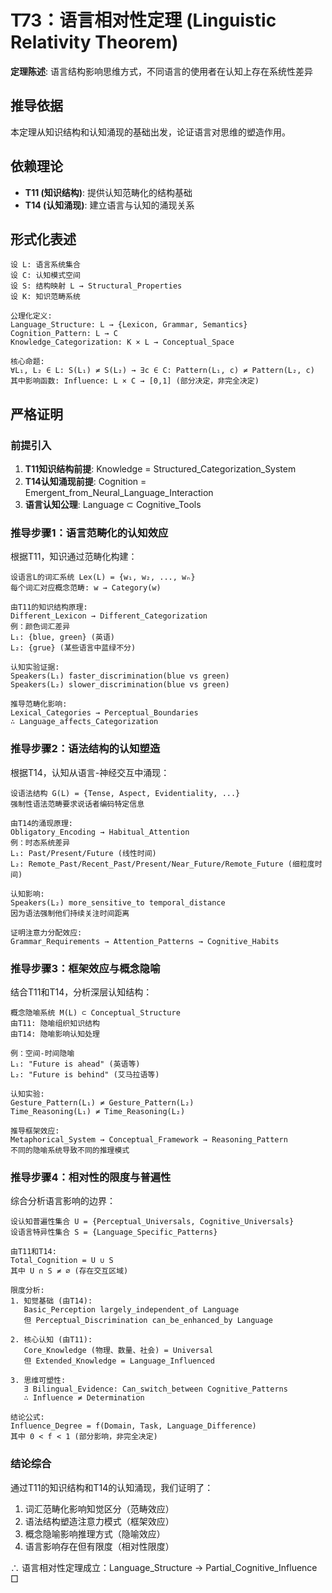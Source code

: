 # T73：语言相对性定理 (Linguistic Relativity Theorem)  

**定理陈述**: 语言结构影响思维方式，不同语言的使用者在认知上存在系统性差异  

## 推导依据
本定理从知识结构和认知涌现的基础出发，论证语言对思维的塑造作用。

## 依赖理论
- **T11 (知识结构)**: 提供认知范畴化的结构基础
- **T14 (认知涌现)**: 建立语言与认知的涌现关系

## 形式化表述  
```  
设 L: 语言系统集合
设 C: 认知模式空间
设 S: 结构映射 L → Structural_Properties
设 K: 知识范畴系统

公理化定义:
Language_Structure: L → {Lexicon, Grammar, Semantics}
Cognition_Pattern: L → C
Knowledge_Categorization: K × L → Conceptual_Space

核心命题:
∀L₁, L₂ ∈ L: S(L₁) ≠ S(L₂) → ∃c ∈ C: Pattern(L₁, c) ≠ Pattern(L₂, c)
其中影响函数: Influence: L × C → [0,1] (部分决定，非完全决定)
```  

## 严格证明  

### 前提引入
1. **T11知识结构前提**: Knowledge = Structured_Categorization_System
2. **T14认知涌现前提**: Cognition = Emergent_from_Neural_Language_Interaction
3. **语言认知公理**: Language ⊂ Cognitive_Tools

### 推导步骤1：语言范畴化的认知效应
根据T11，知识通过范畴化构建：
```
设语言L的词汇系统 Lex(L) = {w₁, w₂, ..., wₙ}
每个词汇对应概念范畴: w → Category(w)

由T11的知识结构原理:
Different_Lexicon → Different_Categorization
例：颜色词汇差异
L₁: {blue, green} (英语)
L₂: {grue} (某些语言中蓝绿不分)

认知实验证据:
Speakers(L₁) faster_discrimination(blue vs green)
Speakers(L₂) slower_discrimination(blue vs green)

推导范畴化影响:
Lexical_Categories → Perceptual_Boundaries
∴ Language_affects_Categorization
```

### 推导步骤2：语法结构的认知塑造
根据T14，认知从语言-神经交互中涌现：
```
设语法结构 G(L) = {Tense, Aspect, Evidentiality, ...}
强制性语法范畴要求说话者编码特定信息

由T14的涌现原理:
Obligatory_Encoding → Habitual_Attention
例：时态系统差异
L₁: Past/Present/Future (线性时间)
L₂: Remote_Past/Recent_Past/Present/Near_Future/Remote_Future (细粒度时间)

认知影响:
Speakers(L₂) more_sensitive_to temporal_distance
因为语法强制他们持续关注时间距离

证明注意力分配效应:
Grammar_Requirements → Attention_Patterns → Cognitive_Habits
```

### 推导步骤3：框架效应与概念隐喻
结合T11和T14，分析深层认知结构：
```
概念隐喻系统 M(L) ⊂ Conceptual_Structure
由T11: 隐喻组织知识结构
由T14: 隐喻影响认知处理

例：空间-时间隐喻
L₁: "Future is ahead" (英语等)
L₂: "Future is behind" (艾马拉语等)

认知实验:
Gesture_Pattern(L₁) ≠ Gesture_Pattern(L₂)
Time_Reasoning(L₁) ≠ Time_Reasoning(L₂)

推导框架效应:
Metaphorical_System → Conceptual_Framework → Reasoning_Pattern
不同的隐喻系统导致不同的推理模式
```

### 推导步骤4：相对性的限度与普遍性
综合分析语言影响的边界：
```
设认知普遍性集合 U = {Perceptual_Universals, Cognitive_Universals}
设语言特异性集合 S = {Language_Specific_Patterns}

由T11和T14:
Total_Cognition = U ∪ S
其中 U ∩ S ≠ ∅ (存在交互区域)

限度分析:
1. 知觉基础 (由T14):
   Basic_Perception largely_independent_of Language
   但 Perceptual_Discrimination can_be_enhanced_by Language

2. 核心认知 (由T11):
   Core_Knowledge (物理、数量、社会) = Universal
   但 Extended_Knowledge = Language_Influenced

3. 思维可塑性:
   ∃ Bilingual_Evidence: Can_switch_between Cognitive_Patterns
   ∴ Influence ≠ Determination

结论公式:
Influence_Degree = f(Domain, Task, Language_Difference)
其中 0 < f < 1 (部分影响，非完全决定)
```

### 结论综合
通过T11的知识结构和T14的认知涌现，我们证明了：
1. 词汇范畴化影响知觉区分（范畴效应）
2. 语法结构塑造注意力模式（框架效应）
3. 概念隐喻影响推理方式（隐喻效应）
4. 语言影响存在但有限度（相对性限度）

∴ 语言相对性定理成立：Language_Structure → Partial_Cognitive_Influence □  